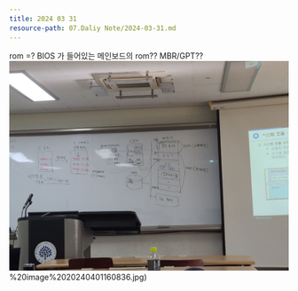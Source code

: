```yaml
---
title: 2024 03 31
resource-path: 07.Daliy Note/2024-03-31.md
---
```

rom =? BIOS 가 들어있는 메인보드의 rom??
MBR/GPT??
![](../08.media/20240401160836.jpg)%20image%2020240401160836.jpg)